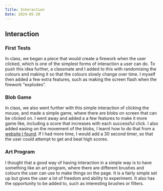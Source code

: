 ```yaml
---
Title: Interaction
Date: 2024-05-20
---
```


## Interaction

### First Tests
In class, we began a piece that would create a firework when the user clicked, which is one of the simplest forms of 
interaction a user can do. To push this idea further, a classmate and I added to this with randomising the 
colours and making it so that the colours slowly change over time.
I myself then added a few extra features, such as making the screen flash when the firework "explodes".

### Blob Game
In class, we also went further with this simple interaction of clicking the mouse, and made a simple game,
where there are blobs on screen that can be clicked on. I went away and added a a few features to make it more game like,
including a score that increases with each successful click.
I also added easing on the movement of the blobs, I learnt how to do that from a [website I found](https://cratecode.com/info/p5js-easing-functions).
If I had more time, I would add a 30 second timer, so that the user could attempt to get and beat high scores.

### Art Program
I thought that a good way of having interaction in a simple way is to have something like an art program, where there are 
different brushes and colours the user can use to make things on the page. It is a fairly simple set up but gives the user a
lot of freedom and ability to experiment. It also has the opportunity to be added to, such as interesting brushes or filters.
